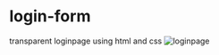 # login-form
 transparent loginpage using html and css
![loginpage](https://github.com/ArpitKankane14/login-form/assets/142478353/d112eb69-4368-4a23-9cc1-9867ec277589)
